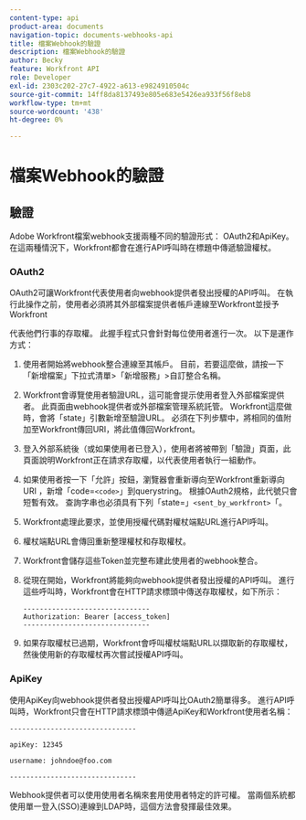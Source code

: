```yaml
---
content-type: api
product-area: documents
navigation-topic: documents-webhooks-api
title: 檔案Webhook的驗證
description: 檔案Webhook的驗證
author: Becky
feature: Workfront API
role: Developer
exl-id: 2303c202-27c7-4922-a613-e9824910504c
source-git-commit: 14ff8da8137493e805e683e5426ea933f56f8eb8
workflow-type: tm+mt
source-wordcount: '438'
ht-degree: 0%

---
```


# 檔案Webhook的驗證

## 驗證

Adobe Workfront檔案webhook支援兩種不同的驗證形式： OAuth2和ApiKey。 在這兩種情況下，Workfront都會在進行API呼叫時在標題中傳遞驗證權杖。

### OAuth2

OAuth2可讓Workfront代表使用者向webhook提供者發出授權的API呼叫。 在執行此操作之前，使用者必須將其外部檔案提供者帳戶連線至Workfront並授予Workfront

代表他們行事的存取權。 此握手程式只會針對每位使用者進行一次。 以下是運作方式：

1. 使用者開始將webhook整合連線至其帳戶。 目前，若要這麼做，請按一下「新增檔案」下拉式清單>「新增服務」>自訂整合名稱。
1. Workfront會導覽使用者驗證URL，這可能會提示使用者登入外部檔案提供者。 此頁面由webhook提供者或外部檔案管理系統託管。 Workfront這麼做時，會將「state」引數新增至驗證URL。 必須在下列步驟中，將相同的值附加至Workfront傳回URI，將此值傳回Workfront。
1. 登入外部系統後（或如果使用者已登入），使用者將被帶到「驗證」頁面，此頁面說明Workfront正在請求存取權，以代表使用者執行一組動作。
1. 如果使用者按一下「允許」按鈕，瀏覽器會重新導向至Workfront重新導向URI ，新增「code=`<code>`」到querystring。 根據OAuth2規格，此代號只會短暫有效。 查詢字串也必須具有下列「state=」`<sent_by_workfront>`「。
1. Workfront處理此要求，並使用授權代碼對權杖端點URL進行API呼叫。
1. 權杖端點URL會傳回重新整理權杖和存取權杖。
1. Workfront會儲存這些Token並完整布建此使用者的webhook整合。
1. 從現在開始，Workfront將能夠向webhook提供者發出授權的API呼叫。 進行這些呼叫時，Workfront會在HTTP請求標頭中傳送存取權杖，如下所示：

   ```
   -------------------------------  
   Authorization: Bearer [access_token] ­­­­­­­­­­­­­­­­­­­­­­­­­­  
   -------------------------------
   ```

1. 如果存取權杖已過期，Workfront會呼叫權杖端點URL以擷取新的存取權杖，然後使用新的存取權杖再次嘗試授權API呼叫。

### ApiKey

使用ApiKey向webhook提供者發出授權API呼叫比OAuth2簡單得多。 進行API呼叫時，Workfront只會在HTTP請求標頭中傳遞ApiKey和Workfront使用者名稱： 

```
-------------------------------

apiKey: 12345

username: johndoe@foo.com

-------------------------------
```

Webhook提供者可以使用使用者名稱來套用使用者特定的許可權。 當兩個系統都使用單一登入(SSO)連線到LDAP時，這個方法會發揮最佳效果。

<!--
<div data-mc-conditions="QuicksilverOrClassic.Draft mode">
<h3>Adding Request Headers (optional)</h3>
<p>In addition to using either OAuth2 tokens or an ApiKey for authentication, Workfront can send a predefined set of headers to the webhook provider for every API call. A Workfront admin can setup set this up when&nbsp;registering or editing a Webook Integration, as described in the section above. See Registering a Webhook Integration.</p>
<p>For example, this can be used for Basic Authentication. To do this, the Workfront administrator would add the following Request Header information in the Custom Integration dialog:</p>
<p>&nbsp; &nbsp; &nbsp;Authorization Basic QWxhZGRpbjpvcGVuIHNlc2FtZQ==</p>
<p>where QWxhZGRpbjpvcGVuIHNlc2FtZQ== is a base-64 encoded string of "username:password". See Basic Authentication . Provided that this added, Workfront will pass this in the HTTP request header, in addition to other request headers:&nbsp;</p>
<p>-------------------------------</p>
<p>apiKey: 12345</p>
<p>username: johndoe@foo.com</p>
<p>Authorization: Basic QWxhZGRpbjpvcGVuIHNlc2FtZQ== ­­­­­­­­­­­­­­­­­­­­­­­­­­</p>
<p>-------------------------------</p>
</div>
-->
